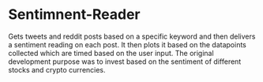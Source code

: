 # Sentimnent-Reader
Gets tweets and reddit posts based on a specific keyword and then delivers a sentiment reading on each post. It then plots it based on the datapoints collected which are timed based on the user input. The original development purpose was to invest based on the sentiment of different stocks and crypto currencies. 
